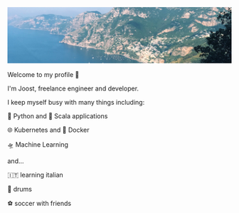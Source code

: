 ![amalfi coast 2018](https://raw.githubusercontent.com/JWDobken/JWDobken/master/0.jpg)

Welcome to my profile 👋

I'm Joost, freelance engineer and developer.

I keep myself busy with many things including:

🐍 Python and 🎹 Scala applications

🌐 Kubernetes and 🐳 Docker

🛸 Machine Learning

and...

🇮🇹 learning italian

🥁 drums

⚽ soccer with friends
